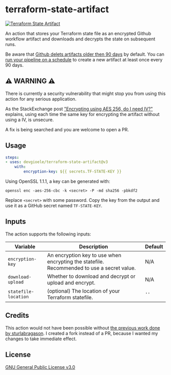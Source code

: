 # terraform-state-artifact

[![Terraform State Artifact](https://github.com/devgioele/terraform-state-artifact/actions/workflows/terraform.yml/badge.svg)](https://github.com/devgioele/terraform-state-artifact/actions/workflows/terraform.yml)

An action that stores your Terraform state file as an encrypted Github workflow artifact and downloads and decrypts the state on subsequent runs.

Be aware that [Github delets artifacts older then 90 days](https://docs.github.com/en/organizations/managing-organization-settings/configuring-the-retention-period-for-github-actions-artifacts-and-logs-in-your-organization) by default. You can [run your pipeline on a schedule](https://docs.github.com/en/actions/learn-github-actions/events-that-trigger-workflows#scheduled-events) to create a new artifact at least once every 90 days.

## ⚠️ WARNING ⚠️

There is currently a security vulnerability that might stop you from using this action for any serious application.

As the StackExchange post ["Encrypting using AES 256, do I need IV?"](https://security.stackexchange.com/questions/35210/encrypting-using-aes-256-do-i-need-iv) explains, using each time the same key for encrypting the artifact without using a IV, is unsecure.

A fix is being searched and you are welcome to open a PR.

## Usage

```yaml
steps:
- uses: devgioele/terraform-state-artifact@v3
    with:
        encryption-key: ${{ secrets.TF-STATE-KEY }}
```

Using OpenSSL 1.1.1, a key can be generated with:
```
openssl enc -aes-256-cbc -k <secret> -P -md sha256 -pbkdf2
```
Replace `<secret>` with some password.
Copy the key from the output and use it as a GitHub secret named `TF-STATE-KEY`.

## Inputs

The action supports the following inputs:

| Variable        | Description                                                                                                                             | Default |
|-----------------|-----------------------------------------------------------------------------------------------------------------------------------------|---------|
| `encryption-key` | An encryption key to use when encrypting the statefile. Recommended to use a secret value.                                              |   N/A   |
| `download-upload`         | Whether to download and decrypt or upload and encrypt.               | N/A |
| `statefile-location`         | (optional) The location of your Terraform statefile.               | `''`  |

## Credits

This action would not have been possible without [the previous work done by sturlabragason](https://github.com/sturlabragason/terraform_state_artifact). I created a fork instead of a PR, because I wanted my changes to take immediate effect.

## License

[GNU General Public License v3.0](https://github.com/devgioele/terraform-state-artifact/blob/main/LICENSE)

